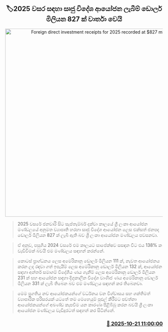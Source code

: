 <p align='center'><b><h2 align='center' title='Foreign direct investment receipts for 2025 recorded at $827 million'>🏷2025 වසර සඳහා සෘජු විදේශ ආයෝජන ලැබීම් ඩොලර් මිලියන 827 ක් වාර්තා වෙයි</h2></b></p>
<p align='center'><img src='https://helakuru.sgp1.cdn.digitaloceanspaces.com/esana/images/lib/boi-srilanka-archived.jpg' width='600' alt='Foreign direct investment receipts for 2025 recorded at $827 million'></p>

> 2025 වසරේ ජනවාරි සිට සැප්තැම්බර් දක්වා කාලයේ ශ්‍රී ලංකා ආයෝජන මණ්ඩලයේ අනුමත ව්‍යාපෘති හරහා සෘජු විදේශ ආයෝජන ලෙස එක්සත් ජනපද ඩොලර් මිලියන 827 ක් ලැබී ඇති බව ශ්‍රී ලංකා ආයෝජන මණ්ඩලය පවසනවා.

> ඒ අනුව, පසුගිය 2024 වසරේ එම කාලයට සාපේක්ෂව සසඳන විට එය 138% ක වැඩිවීමක් බවයි එම මණ්ඩලය සඳහන් කරන්නේ.

> කොටස් ප්‍රාග්ධනය ලෙස අමෙරිකානු ඩොලර් මිලියන 111 ක්, නැවත ආයෝජනය කරන ලද රඳවා ගත් ඉපැයීම් ලෙස අමෙරිකානු ඩොලර් මිලියන 132 ක්, ආයෝජන සඳහා අන්තර් සමාගම් විදේශීය ණය ගැනීම් ලෙස අමෙරිකානු ඩොලර් මිලියන 231 ක් සහ ආයෝජන සඳහා දිගුකාලීන විදේශ වාණිජ ණය අමෙරිකානු ඩොලර් මිලියන 331 ක් ලැබී තිබෙන බව එම මණ්ඩලය සඳහන් කර තිබෙනවා.

> මෙම ප්‍රගතිය නව ආයෝජකයන්ගේ වර්ධනය වන විශ්වාසය සහ ශක්තිමත් ව්‍යාපාරික පරිසරයක් යටතේ තම මෙහෙයුම් පුළුල් කිරීමට පවත්නා ආයෝජකයන්ගේ අඛණ්ඩ කැපවීම යන කාරණා පිළිබිඹු කරන බවයි ශ්‍රී ලංකා ආයෝජන මණ්ඩලය වැඩිදුරටත් සඳහන් කර සිටින්නේ.



<h3 align='right'><a href='https://www.helakuru.lk/esana/p/114642/'>📅 2025-10-21 11:00:00</a></h3>
